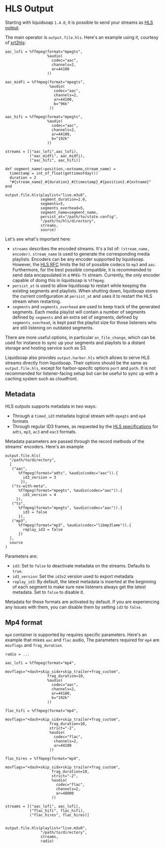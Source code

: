 # HLS Output

Starting with liquidsoap `1.4.0`, it is possible to send your streams as [HLS output](https://en.wikipedia.org/wiki/HTTP_Live_Streaming).

The main operator is `output.file.hls`. Here's an example using it, courtesy of [srt2hls](https://github.com/mbugeia/srt2hls):

```liquidsoap
aac_lofi = %ffmpeg(format="mpegts",
                   %audio(
                     codec="aac",
                     channels=2,
                     ar=44100
                   ))

aac_midfi = %ffmpeg(format="mpegts",
                    %audio(
                      codec="aac",
                      channels=2,
                      ar=44100,
                      b="96k"
                    ))

aac_hifi = %ffmpeg(format="mpegts",
                   %audio(
                     codec="aac",
                     channels=2,
                     ar=44100,
                     b="192k"
                   ))

streams = [("aac_lofi",aac_lofi),
           ("aac_midfi", aac_midfi),
           ("aac_hifi", aac_hifi)]

def segment_name(~position,~extname,stream_name) =
  timestamp = int_of_float(gettimeofday())
  duration = 2
  "#{stream_name}_#{duration}_#{timestamp}_#{position}.#{extname}"
end

output.file.hls(playlist="live.m3u8",
                segment_duration=2.0,
                segments=5,
                segments_overhead=5,
                segment_name=segment_name,
                persist_at="/path/to/state.config",
                "/path/to/hls/directory",
                streams,
                source)
```

Let's see what's important here:

- `streams` describes the encoded streams. It's a list of: `(stream_name, encoder)`. `stream_name` is used to generate
  the corresponding media playlists. Encoders can be any encoder supported by liquidsoap. However, the [HLS RFC](https://tools.ietf.org/html/rfc8216)
  limits the list of possible codecs to `mp3` and `aac`. Furthermore, for the best possible compatible, it is recommended
  to send data encapsulated in a `MPEG-TS` stream. Currently, the only encoder capable of doing this in liquidsoap is `%ffmpeg`.
- `persist_at` is used to allow liquidsoap to restart while keeping the existing segments and playlists. When
  shutting down, liquidsoap stores the current configuration at `persist_at` and uses it to restart the HLS stream when
  restarting.
- `segments` and `segments_overhead` are used to keep track of the generated segments. Each media playlist will contain
  a number of segments defined by `segments` and an extra set of segments, defined by `segments_overhead`, is kept past the playlist size for those
  listeners who are still listening on outdated segments.

There are more useful options, in particular `on_file_change`, which can be used for instance to sync up your segments and playlists
to a distant storage and hosting service such as S3.

Liquidsoap also provides `output.harbor.hls` which allows to serve HLS streams directly from
liquidsoap. Their options should be the same as `output.file.hls`, except for harbor-specifc options `port` and `path`. It is
not recommended for listener-facing setup but can be useful to sync up with a caching system such as cloudfront.

## Metadata

HLS outputs supports metadata in two ways:

- Through a `timed_id3` metadata logical stream with `mpegts` and `mp4` formats
- Through regular ID3 frames, as requested by the [HLS specifications](https://datatracker.ietf.org/doc/html/rfc8216#section-3.4) for `adts`, `mp3`, `ac3` and `eac3` formats.

Metadata parameters are passed through the record methods of the streams' encoders. Here's an example

```liquidsoap
output.file.hls(
  "/path/to/directory",
  [
   ("aac",
      %ffmpeg(format="adts", %audio(codec="aac")).{
        id3_version = 3
       }),
   ("ts-with-meta",
      %ffmpeg(format="mpegts", %audio(codec="aac")).{
        id3_version = 4
     }),
   ("ts",
      %ffmpeg(format="mpegts", %audio(codec="aac")).{
        id3 = false
      }),
   ("mp3",
      %ffmpeg(format="mp3", %audio(codec="libmp3lame")).{
        replay_id3 = false
      })
  ],
  source
)
```

Parameters are:

- `id3`: Set to `false` to deactivate metadata on the streams. Defaults to `true`.
- `id3_version`: Set the `id3v2` version used to export metadata
- `replay_id3`: By default, the latest metadata is inserted at the beginning of each segment to make sure new listeners always get the latest metadata. Set to `false` to disable it.

Metadata for these formats are activated by default. If you are experiencing any issues with them, you can disable them by setting `id3` to `false`.

## Mp4 format

`mp4` container is supported by requires specific parameters. Here's an example that mixes `aac` and `flac` audio, The parameters
required for `mp4` are `movflags` and `frag_duration`.

```liquidsoap
radio = ...

aac_lofi = %ffmpeg(format="mp4",
                   movflags="+dash+skip_sidx+skip_trailer+frag_custom",
                   frag_duration=10,
                   %audio(
                     codec="aac",
                     channels=2,
                     ar=44100,
                     b="192k"
                   ))

flac_hifi = %ffmpeg(format="mp4",
                    movflags="+dash+skip_sidx+skip_trailer+frag_custom",
                    frag_duration=10,
                    strict="-2",
                    %audio(
                      codec="flac",
                      channels=2,
                      ar=44100
                    ))

flac_hires = %ffmpeg(format="mp4",
                     movflags="+dash+skip_sidx+skip_trailer+frag_custom",
                     frag_duration=10,
                     strict="-2",
                     %audio(
                       codec="flac",
                       channels=2,
                       ar=48000
                     ))

streams = [("aac_lofi", aac_lofi),
           ("flac_hifi", flac_hifi),
           ("flac_hires", flac_hires)]


output.file.hls(playlist="live.m3u8",
                "/path/to/directory",
                streams,
                radio)
```
